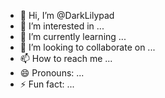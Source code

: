 - 👋 Hi, I’m @DarkLilypad
- 👀 I’m interested in ...
- 🌱 I’m currently learning ...
- 💞️ I’m looking to collaborate on ...
- 📫 How to reach me ...
- 😄 Pronouns: ...
- ⚡ Fun fact: ...

<!---
DarkLilypad/DarkLilypad is a ✨ special ✨ repository because its `README.md` (this file) appears on your GitHub profile.
You can click the Preview link to take a look at your changes.
--->
